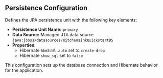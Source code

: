 ## Persistence Configuration

Defines the JPA persistence unit with the following key elements:

- **Persistence Unit Name:** `primary`
- **Data Source:** Managed JTA data source `java:jboss/datasources/KitchensinkQuickstartDS`
- **Properties:**
  - Hibernate `hbm2ddl.auto` set to `create-drop`
  - Hibernate `show_sql` set to `false`

This configuration sets up the database connection and Hibernate behavior for the application.